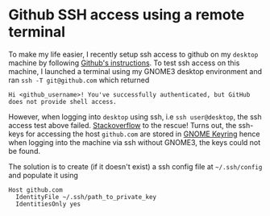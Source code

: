 # Github SSH access using a remote terminal

To make my life easier, I recently setup ssh access to github on my `desktop` machine by following [Github's instructions](https://docs.github.com/en/github/authenticating-to-github/generating-a-new-ssh-key-and-adding-it-to-the-ssh-agent). To test ssh access on this machine, I launched a terminal using my GNOME3 desktop environment and ran `ssh -T git@github.com` which returned
```
Hi <github_username>! You've successfully authenticated, but GitHub does not provide shell access.
```

However, when logging into `desktop` using ssh, i.e `ssh user@desktop`, the ssh access test above failed. [Stackoverflow](https://stackoverflow.com/questions/45137676/ssh-key-issue-connecting-to-github-via-remote-machine) to the rescue! Turns out, the ssh-keys for accessing the host `github.com` are stored in [GNOME Keyring](https://wiki.gnome.org/Projects/GnomeKeyring) hence when logging into the machine via ssh without GNOME3, the keys could not be found.

The solution is to create (if it doesn't exist) a ssh config file at `~/.ssh/config` and populate it using
```
Host github.com
  IdentityFile ~/.ssh/path_to_private_key
  IdentitiesOnly yes
```
